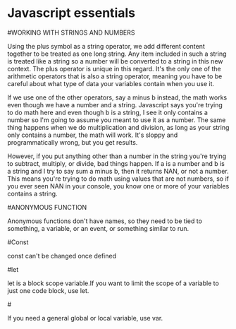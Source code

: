 # Javascript essentials

#WORKING WITH STRINGS AND NUMBERS

Using the plus symbol as a string operator, we add different content together to be treated as one long string. Any item included in such a string is treated like a string so a number will be converted to a string in this new context. The plus operator is unique in this regard. It's the only one of the arithmetic operators that is also a string operator, meaning you have to be careful about what type of data your variables contain when you use it.

If we use one of the other operators, say a minus b instead, the math works even though we have a number and a string. Javascript says you're trying to do math here and even though b is a string, I see it only contains a number so I'm going to assume you meant to use it as a number. The same thing happens when we do multiplication and division, as long as your string only contains a number, the math will work. It's sloppy and programmatically wrong, but you get results.

However, if you put anything other than a number in the string you're trying to subtract, multiply, or divide, bad things happen. If a is a number and b is a string and I try to say sum a minus b, then it returns NAN, or not a number. This means you're trying to do math using values that are not numbers, so if you ever seen NAN in your console, you know one or more of your variables contains a string. 


#ANONYMOUS FUNCTION

Anonymous functions don't have names, so they need to be tied to something, a variable, or an event, or something similar to run. 

#Const

const can't be changed once defined

#let

let is a block scope variable.If you want to limit the scope of a variable to just one code block, use let.

#<var>

If you need a general global or local variable, use var.
